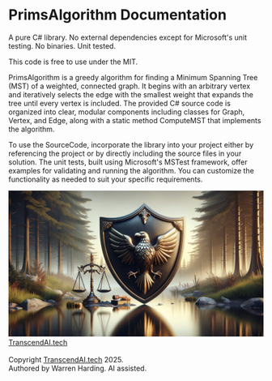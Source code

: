 # PrimsAlgorithm Documentation

A pure C# library. No external dependencies except for Microsoft's unit testing. No binaries. Unit tested.

This code is free to use under the MIT.

PrimsAlgorithm is a greedy algorithm for finding a Minimum Spanning Tree (MST) of a weighted, connected graph. It begins with an arbitrary vertex and iteratively selects the edge with the smallest weight that expands the tree until every vertex is included. The provided C# source code is organized into clear, modular components including classes for Graph, Vertex, and Edge, along with a static method ComputeMST that implements the algorithm.

To use the SourceCode, incorporate the library into your project either by referencing the project or by directly including the source files in your solution. The unit tests, built using Microsoft's MSTest framework, offer examples for validating and running the algorithm. You can customize the functionality as needed to suit your specific requirements.

![AI Image](aiimage.jpg)
[TranscendAI.tech](https://TranscendAI.tech)<br>
<br>
Copyright [TranscendAI.tech](https://TranscendAI.tech) 2025.</br>
Authored by Warren Harding. AI assisted.</br>